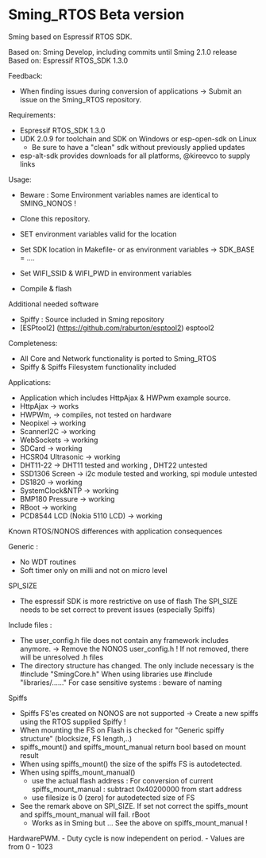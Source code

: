 # Sming_RTOS Beta version

Sming based on Espressif RTOS SDK.

Based on: Sming Develop, including commits until Sming 2.1.0 release
Based on: Espressif RTOS_SDK 1.3.0

Feedback:

- When finding issues during conversion of applications -> Submit an issue on the Sming_RTOS repository.

Requirements:
- Espressif RTOS_SDK 1.3.0
- UDK 2.0.9 for toolchain and SDK on Windows or esp-open-sdk on Linux
  - Be sure to have a "clean" sdk without previously applied updates
- esp-alt-sdk provides downloads for all platforms, @kireevco to supply links
  
Usage:

- Beware : Some Environment variables names are identical to SMING_NONOS !

- Clone this repository.
- SET environment variables valid for the location
- Set SDK location in Makefile-<platform> or as environment variables
	-> SDK_BASE = ....
- Set WIFI_SSID & WIFI_PWD in environment variables
- Compile & flash

Additional needed software

- Spiffy  : Source included in Sming repository
- [ESPtool2] (https://github.com/raburton/esptool2) esptool2 

Completeness:

- All Core and Network functionality is ported to Sming_RTOS
- Spiffy & Spiffs Filesystem functionality included

Applications:

- Application which includes HttpAjax & HWPwm example source.
- HttpAjax -> works
- HWPWm, -> compiles, not tested on hardware
- Neopixel -> working
- ScannerI2C -> working
- WebSockets -> working
- SDCard -> working
- HCSR04 Ultrasonic -> working
- DHT11-22 -> DHT11 tested and working , DHT22 untested
- SSD1306 Screen -> i2c module tested and working, spi module untested
- DS1820 -> working
- SystemClock&NTP -> working
- BMP180 Pressure -> working
- RBoot -> working
- PCD8544 LCD (Nokia 5110 LCD) -> working

Known RTOS/NONOS differences with application consequences

Generic :
- No WDT routines
- Soft timer only on milli and not on micro level

SPI_SIZE
- The espressif SDK is more restrictive on use of flash
The SPI_SIZE needs to be set correct to prevent issues (especially Spiffs)

Include files :
- The user_config.h file does not contain any framework includes anymore.
	-> Remove the NONOS user_config.h !
	If not removed, there will be unresolved .h files 
- The directory structure has changed.
	The only include necessary is the #include "SmingCore.h"
	When using libraries use #include "libraries/......"
	For case sensitive systems : beware of naming
	
Spiffs
- Spiffs FS'es created on NONOS are not supported -> Create a new spiffs using the RTOS supplied Spiffy !
- When mounting the FS on Flash is checked for "Generic spiffy structure" (blocksize, FS length,..) 
- spiffs_mount() and spiffs_mount_manual return bool based on mount result
- When using spiffs_mount() the size of the spiffs FS is autodetected.
- When using spiffs_mount_manual() 
	- use the actual flash address : For conversion of current spiffs_mount_manual :  subtract 0x40200000 from start address 
	- use filesize is 0 (zero) for autodetected size of FS
- See the remark above on SPI_SIZE. If set not correct the spiffs_mount and spiffs_mount_manual will fail.
rBoot 
	- Works as in Sming but ... See the above on spiffs_mount_manual ! 

HardwarePWM.
	- Duty cycle is now independent on period.
	- Values are from 0 - 1023




